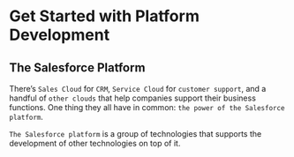 # Get Started with Platform Development

## The Salesforce Platform

There’s `Sales Cloud` for `CRM`, `Service Cloud` for `customer support`, and a handful of `other clouds` that help companies support their business functions. One thing they all have in common: `the power of the Salesforce platform`.

`The Salesforce platform` is a group of technologies that supports the development of other technologies on top of it.
